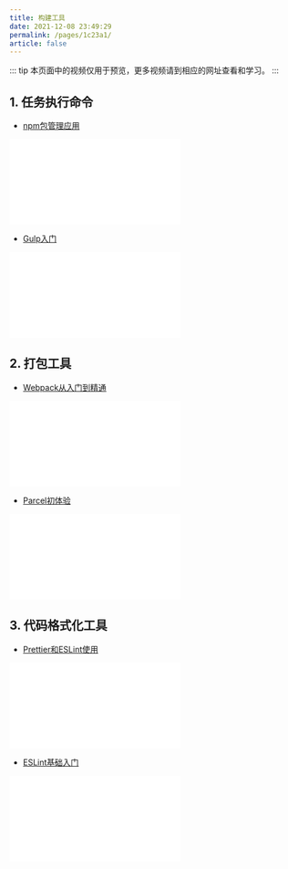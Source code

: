 ```yaml
---
title: 构建工具
date: 2021-12-08 23:49:29
permalink: /pages/1c23a1/
article: false
---
```


::: tip
本页面中的视频仅用于预览，更多视频请到相应的网址查看和学习。
:::

## 1. 任务执行命令
- [npm包管理应用](https://www.bilibili.com/video/BV1Dv411W7XP)
<iframe src="//player.bilibili.com/player.html?aid=246239989&bvid=BV1Dv411W7XP&cid=283130528&page=1" scrolling="no" border="0" frameborder="no" framespacing="0" allowfullscreen="true"> </iframe>

- [Gulp入门](https://www.bilibili.com/video/BV1yA411s72G)
<iframe src="//player.bilibili.com/player.html?aid=330735585&bvid=BV1yA411s72G&cid=267113267&page=1" scrolling="no" border="0" frameborder="no" framespacing="0" allowfullscreen="true"> </iframe>

## 2. 打包工具
- [Webpack从入门到精通](https://www.bilibili.com/video/BV1e7411j7T5)
<iframe src="//player.bilibili.com/player.html?aid=90152963&bvid=BV1e7411j7T5&cid=257415667&page=1" scrolling="no" border="0" frameborder="no" framespacing="0" allowfullscreen="true"> </iframe>

- [Parcel初体验](https://www.bilibili.com/video/BV1Pa4y147Kf)
<iframe src="//player.bilibili.com/player.html?aid=667826782&bvid=BV1Pa4y147Kf&cid=180174986&page=1" scrolling="no" border="0" frameborder="no" framespacing="0" allowfullscreen="true"> </iframe>

## 3. 代码格式化工具
- [Prettier和ESLint使用](https://www.bilibili.com/video/BV183411r7YK)
<iframe src="//player.bilibili.com/player.html?aid=419655569&bvid=BV183411r7YK&cid=456199103&page=1" scrolling="no" border="0" frameborder="no" framespacing="0" allowfullscreen="true"> </iframe>

- [ESLint基础入门](https://space.bilibili.com/390120104/search/video?keyword=ESLint)
<iframe src="//player.bilibili.com/player.html?aid=45673029&bvid=BV1tb411v7jv&cid=79994769&page=1" scrolling="no" border="0" frameborder="no" framespacing="0" allowfullscreen="true"> </iframe>
